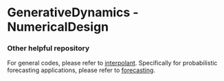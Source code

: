 # GenerativeDynamics - NumericalDesign



### Other helpful repository
For general codes, please refer to [interpolant](https://github.com/interpolants). Specifically for probabilistic forecasting applications, please refer to [forecasting](https://github.com/interpolants/forecasting).
